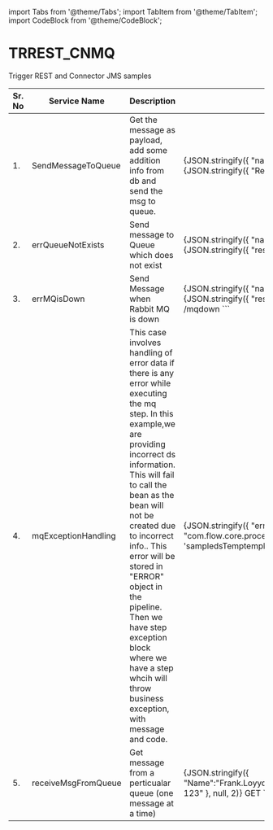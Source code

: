import Tabs from '@theme/Tabs';
import TabItem from '@theme/TabItem';
import CodeBlock from '@theme/CodeBlock';

# TRREST_CNMQ

Trigger REST and Connector JMS samples

<table>
    <thead>
        <tr>
            <th>Sr. No</th>
            <th>Service Name</th>
            <th>Description</th>
            <th>Details</th>
        </tr>
    </thead>
    <tbody>
        <tr>
            <td>1.</td>
            <td>SendMessageToQueue</td>
            <td>Get the message as payload, add some addition info from db and send the msg to queue.</td>
            <td>
                <Tabs>
                    <TabItem value="Input" label="Input" default>
                        <CodeBlock className="language-json">
                        {JSON.stringify({
                            "name": "Frank Loyyd", "mobile": "923234234234", "id": 5
                        }, null, 2)}
                        </CodeBlock>
                    </TabItem>
                    <TabItem value="Output" label="Output">
                        <CodeBlock className="language-json">
                        {JSON.stringify({
                            "Result": "Data send to queue successfully."
                        }, null, 2)}
                        </CodeBlock>
                    </TabItem>
                    <TabItem value="Path" label="Path">
                        <span className="badge badge--success margin-bottom--sm">POST</span>
                        ```
                        /send
                        ```
                    </TabItem>
                </Tabs>
            </td>
        </tr>
        <tr>
            <td>2.</td>
            <td>errQueueNotExists</td>
            <td>Send message to Queue which does not exist</td>
            <td>
                <Tabs>
                    <TabItem value="Input" label="Input" default>
                        <CodeBlock className="language-json">
                        {JSON.stringify({
                            "name": "Frank Loyyd", "mobile": "923234234234", "id": 5
                        }, null, 2)}
                        </CodeBlock>
                    </TabItem>
                    <TabItem value="Output" label="Output">
                        <CodeBlock className="language-json">
                        {JSON.stringify({
                            "result": "Msg sent"
                        }, null, 2)}
                        </CodeBlock>
                    </TabItem>
                    <TabItem value="Path" label="Path">
                        <span className="badge badge--success margin-bottom--sm">POST</span>
                        ```
                        /queuenotexists
                        ```
                    </TabItem>
                </Tabs>
            </td>
        </tr>
        <tr>
            <td>3.</td>
            <td>errMQisDown</td>
            <td>Send Message when Rabbit MQ is down</td>
            <td>
                <Tabs>
                    <TabItem value="Input" label="Input" default>
                        <CodeBlock className="language-json">
                        {JSON.stringify({
                            "name": "Frank Loyyd", "mobile": "923234234234", "id": 5
                        }, null, 2)}
                        </CodeBlock>
                    </TabItem>
                    <TabItem value="Output" label="Output">
                        <CodeBlock className="language-json">
                        {JSON.stringify({
                            "result": "JMS might be down or something went wrong"
                        }, null, 2)}
                        </CodeBlock>
                    </TabItem>
                    <TabItem value="Path" label="Path">
                        <span className="badge badge--success margin-bottom--sm">POST</span>
                        ```
                        /mqdown
                        ```
                    </TabItem>
                </Tabs>
            </td>
        </tr>
        <tr>
            <td>4.</td>
            <td>mqExceptionHandling</td>
            <td>This case involves handling of error data if there is any error while executing the mq step. In this example,we are providing incorrect ds information. This will fail to call the bean as the bean will not be created due to incorrect info.. This error will be stored in "ERROR" object in the pipeline. Then we have step exception block where we have a step whcih will throw business exception, with message and code.</td>
            <td>
                <Tabs>
                    <TabItem value="Input" label="Input" default>
                    </TabItem>
                    <TabItem value="Output" label="Output">
                        <CodeBlock>
                        {JSON.stringify({
                            "errorCode": 500,
                            "status": "Failed",
                            "errorDescription": "com.flow.core.processor.msg.INTQueueSendProcessor -- No bean named 'sampledsTemptemplate' available"
                        }, null, 2)}
                        </CodeBlock>
                    </TabItem>
                    <TabItem value="Path" label="Path">
                        <span className="badge badge--info margin-bottom--sm">GET</span>
                        ```
                        /mqExcpetionHandling
                        ```
                    </TabItem>
                </Tabs>
            </td>
        </tr>
        <tr>
            <td>5.</td>
            <td>receiveMsgFromQueue</td>
            <td>Get message from a perticualar queue (one message at a time)</td>
            <td>
                <Tabs>
                    <TabItem value="Input" label="Input" default>
                    </TabItem>
                    <TabItem value="Output" label="Output">
                        <CodeBlock className="language-json">
                        {JSON.stringify({
                            "Name":"Frank.Loyyd","ID":5,"Mobile":"923234234234","Shop":"Iphone","Address":"Manchester-123"
                        }, null, 2)}
                        </CodeBlock>
                    </TabItem>
                    <TabItem value="Path" label="Path">
                        <span className="badge badge--info margin-bottom--sm">GET</span>
                        ```
                        /receive
                        ```
                    </TabItem>
                </Tabs>
            </td>
        </tr>
    </tbody>
</table>

